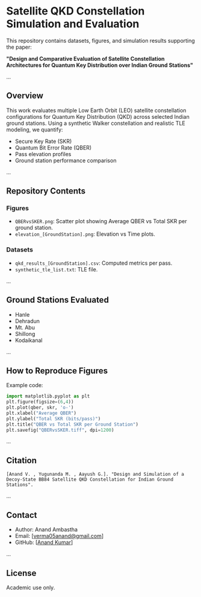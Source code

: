 
# Satellite QKD Constellation Simulation and Evaluation

This repository contains datasets, figures, and simulation results supporting the paper:

**"Design and Comparative Evaluation of Satellite Constellation Architectures for Quantum Key Distribution over Indian Ground Stations"**

...

## Overview

This work evaluates multiple Low Earth Orbit (LEO) satellite constellation configurations for Quantum Key Distribution (QKD) across selected Indian ground stations. Using a synthetic Walker constellation and realistic TLE modeling, we quantify:

- Secure Key Rate (SKR)
- Quantum Bit Error Rate (QBER)
- Pass elevation profiles
- Ground station performance comparison

...

## Repository Contents

### Figures
- `QBERvsSKER.png`: Scatter plot showing Average QBER vs Total SKR per ground station.
- `elevation_[GroundStation].png`: Elevation vs Time plots.

### Datasets
- `qkd_results_[GroundStation].csv`: Computed metrics per pass.
- `synthetic_tle_list.txt`: TLE file.

...

## Ground Stations Evaluated
- Hanle
- Dehradun
- Mt. Abu
- Shillong
- Kodaikanal

...

## How to Reproduce Figures

Example code:

```python
import matplotlib.pyplot as plt
plt.figure(figsize=(6,4))
plt.plot(qber, skr, 'o-')
plt.xlabel("Average QBER")
plt.ylabel("Total SKR (bits/pass)")
plt.title("QBER vs Total SKR per Ground Station")
plt.savefig("QBERvsSKER.tiff", dpi=1200)
````

...

## Citation

```
[Anand V. , Yugunanda M. , Aayush G.]. "Design and Simulation of a Decoy-State BB84 Satellite QKD Constellation for Indian Ground Stations".
```

...

## Contact

* Author: Anand Ambastha
* Email: \[[verma05anand@gmail.com](mailto:verma05anand@gmail.com)]
* GitHub: \[[Anand Kumar](https://github.com/Anand-Ambastha)]

...

## License

Academic use only.

```
